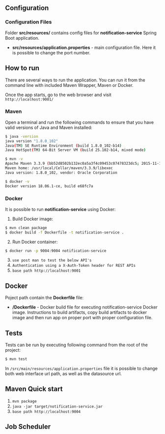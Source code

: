 ## Configuration

### Configuration Files

Folder **src/resources/** contains config files for **notification-service** Spring Boot application.

* **src/resources/application.properties** - main configuration file. Here it is possible to change the port number.

## How to run

There are several ways to run the application. You can run it from the command line with included Maven Wrapper, Maven or Docker.

Once the app starts, go to the web browser and visit `http://localhost:9001/`

### Maven

Open a terminal and run the following commands to ensure that you have valid versions of Java and Maven installed:

```bash
$ java -version
java version "1.8.0_102"
Java(TM) SE Runtime Environment (build 1.8.0_102-b14)
Java HotSpot(TM) 64-Bit Server VM (build 25.102-b14, mixed mode)
```

```bash
$ mvn -v
Apache Maven 3.3.9 (bb52d8502b132ec0a5a3f4c09453c07478323dc5; 2015-11-10T16:41:47+00:00)
Maven home: /usr/local/Cellar/maven/3.3.9/libexec
Java version: 1.8.0_102, vendor: Oracle Corporation
```

```bash
$ docker -v
Docker version 18.06.1-ce, build e68fc7a
```
### Docker

It is possible to run **notification-service** using Docker:

1) Build Docker image:
```bash
$ mvn clean package
$ docker build -f Dockerfile -t notification-service .
```

2) Run Docker container:
```bash
$ docker run -p 9004:9004 notification-service
```
3. `use post man to test the below API's `
4. `Authentication using a X-Auth-Token header for REST APIs`
5. `base path http://localhost:9001`


## Docker

Poject path contain the **Dockerfile** file:

* **/Dockerfile** - Docker build file for executing notification-service Docker image.
Instructions to build artifacts, copy build artifacts to docker image and then run app on proper port with proper configuration file.

## Tests
Tests can be run by executing following command from the root of the project:

```bash
$ mvn test
```

In `/src/main/resources/application.properties` file it is possible to change both
web interface url path, as well as the datasource url.

Maven Quick start
------------------
1. `mvn package`
2. `java -jar target/notification-service.jar`
3. `base path http://localhost:9004`


Job Scheduler
------------------

